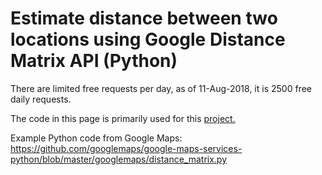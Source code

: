 # Estimate distance between two locations using Google Distance Matrix API (Python)

There are limited free requests per day, as of 11-Aug-2018, it is 2500 free daily requests.

The code in this page is primarily used for this [project.](https://github.com/ekapope/Baania-webscraping)

Example Python code from Google Maps:
https://github.com/googlemaps/google-maps-services-python/blob/master/googlemaps/distance_matrix.py
